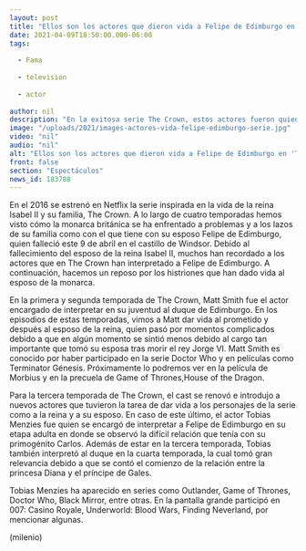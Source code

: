 ```yaml
---
layout: post
title: "Ellos son los actores que dieron vida a Felipe de Edimburgo en 'The Crown'"
date: 2021-04-09T18:50:00.000-06:00
tags:
  
  - Fama
  
  - television
  
  - actor
  
author: nil
description: "En la exitosa serie The Crown, estos actores fueron quienes interpretaron al esposo de la reina Isabel II. "
image: "/uploads/2021/images-actores-vida-felipe-edimburgo-serie.jpg"
video: "nil"
audio: "nil"
alt: "Ellos son los actores que dieron vida a Felipe de Edimburgo en 'The Crown'"
front: false
section: "Espectáculos"
news_id: 183788
---
```


En el 2016 se estrenó en Netflix la serie inspirada en la vida de la reina Isabel II y su familia, The Crown. A lo largo de cuatro temporadas hemos visto cómo la monarca británica se ha enfrentado a problemas y a los lazos de su familia como con el que tiene con su esposo Felipe de Edimburgo, quien falleció este 9 de abril en el castillo de Windsor. Debido al fallecimiento del esposo de la reina Isabel II, muchos han recordado a los actores que en The Crown han interpretado a Felipe de Edimburgo. A continuación, hacemos un reposo por los histriones que han dado vida al esposo de la monarca. 

En la primera y segunda temporada de The Crown, Matt Smith fue el actor encargado de interpretar en su juventud al duque de Edimburgo. En los episodios de estas temporadas, vimos a Matt dar vida al prometido y después al esposo de la reina, quien pasó por momentos complicados debido a que en algún momento se sintió menos debido al cargo tan importante que tomó su esposa tras morir el rey Jorge VI.
Matt Smith es conocido por haber participado en la serie Doctor Who y en películas como Terminator Génesis. Próximamente lo podremos ver en la película de Morbius y en la precuela de Game of Thrones,House of the Dragon. 

Para la tercera temporada de The Crown, el cast se renovó e introdujo a nuevos actores que tuvieron la tarea de dar vida a los personajes de la serie como a la reina y a su esposo. En caso de este último, el actor Tobias Menzies fue quien se encargó de interpretar a Felipe de Edimburgo en su etapa adulta en donde se observó la difícil relación que tenía con su primogénito Carlos. 
Además de estar en la tercera temporada, Tobias también interpretó al duque en la cuarta temporada, la cual tomó gran relevancia debido a que se contó el comienzo de la relación entre la princesa Diana y el príncipe de Gales. 

Tobias Menzies ha aparecido en series como Outlander, Game of Thrones, Doctor Who, Black Mirror, entre otras. En la pantalla grande participó en 007: Casino Royale, Underworld: Blood Wars, Finding Neverland, por mencionar algunas. 

(milenio)